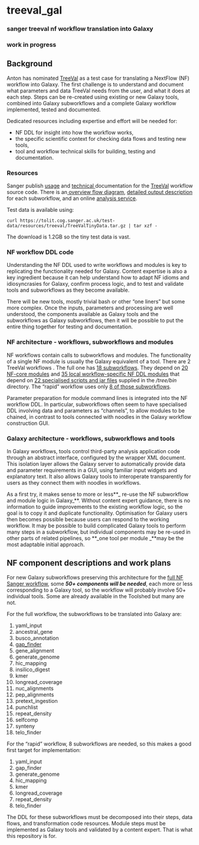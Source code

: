 # treeval_gal

### sanger treeval nf workflow translation into Galaxy
### work in progress

<h2>Background</h2>


Anton has nominated [TreeVal](https://github.com/sanger-tol/treeval/tree/dev) as a test case for translating a NextFlow (NF) workflow into Galaxy. The first challenge is to understand and document what parameters and data TreeVal needs from the user, and what it does at each step. Steps can be re-created using existing or new Galaxy tools, combined into Galaxy subworkflows and a complete Galaxy workflow implemented, tested and documented.

Dedicated resources including expertise and effort will be needed for:



* NF DDL for insight into how the workflow works,
* the specific scientific context for checking data flows and testing new tools,
* tool and workflow technical skills for building, testing and documentation.

<h3>Resources</h3>


Sanger publish [usage](https://pipelines.tol.sanger.ac.uk/treeval/dev/usage) and [technical ](https://github.com/sanger-tol/treeval/blob/dev/docs/usage.md)documentation for the [TreeVal](https://github.com/sanger-tol/treeval/tree/dev) workflow source code. There is an[ overview flow diagram](https://raw.githubusercontent.com/sanger-tol/treeval/dev/docs/images/v1-1-0/treeval_1_1_0_full_diagram.png), [detailed output description](https://github.com/sanger-tol/treeval/blob/dev/docs/output.md) for each subworkflow, and an online [analysis service](https://pipelines.tol.sanger.ac.uk/launch?id=1700725399_4e71a73a94cf).

Test data is available using:


```
curl https://tolit.cog.sanger.ac.uk/test-data/resources/treeval/TreeValTinyData.tar.gz | tar xzf -
```


The download is 1.2GB so the tiny test data is vast.

<h3>NF workflow DDL code</h3>


Understanding the NF DDL used to write workflows and modules is key to replicating the functionality needed for Galaxy. Content expertise is also a key ingredient because it can help understand how to adapt NF idioms and idiosyncrasies for Galaxy, confirm process logic, and to test and validate tools and subworkflows as they become available.

There will be new tools, mostly trivial bash or other “one liners” but some more complex. Once the inputs, parameters and processing are well understood, the components available as Galaxy tools and the subworkflows as Galaxy subworkflows, then it will be possible to put the entire thing together for testing and documentation.

<h3>NF architecture - workflows, subworkflows and modules</h3>


NF workflows contain calls to subworkflows and modules. The functionality of a single NF module is usually the Galaxy equivalent of a tool. There are 2 TreeVal workflows . The full one has [18 subworkflows](https://github.com/sanger-tol/treeval/tree/dev/subworkflows/local). They depend on [20 NF-core modules](https://github.com/sanger-tol/treeval/tree/dev/modules/nf-core) and [35 local workflow-specific NF DDL modules](https://github.com/sanger-tol/treeval/tree/dev/subworkflows/local) that depend on [22 specialised scripts and jar files](https://github.com/sanger-tol/treeval/tree/dev/bin) supplied in the _/tree/bin_ directory.  The “rapid” workflow uses only [8 of those subworkflows](https://github.com/sanger-tol/treeval/blob/dev/workflows/treeval_rapid.nf).

Parameter preparation for module command lines is integrated into the NF workflow DDL. In particular, subworkflows often seem to have specialised DDL involving data and parameters as “channels”, to allow modules to be chained, in contrast to tools connected with noodles in the Galaxy workflow construction GUI.

<h3>Galaxy architecture - workflows, subworkflows and tools</h3>


In Galaxy workflows, tools control third-party analysis application code through an abstract interface, configured by the wrapper XML document. This isolation layer allows the Galaxy server to automatically provide data and parameter requirements in a GUI, using familiar input widgets and explanatory text. It also allows Galaxy tools to interoperate transparently for users as they connect them with noodles in workflows.

As a first try, it makes sense to more or less**_ re-use the NF subworkflow and module logic in Galaxy_**. Without content expert guidance, there is no information to guide improvements to the existing workflow logic, so the goal is to copy it and duplicate functionality. Optimisation for Galaxy users then becomes possible because users can respond to the working workflow. It may be possible to build complicated Galaxy tools to perform many steps in a subworkflow, but individual components may be re-used in other parts of related pipelines, so **_one tool per module _**may be the most adaptable initial approach.


<h2>NF component descriptions and work plans</h2>


For new Galaxy subworkflows preserving this architecture for the [full NF Sanger workflow](https://raw.githubusercontent.com/sanger-tol/treeval/dev/docs/images/v1-1-0/treeval_1_1_0_full_diagram.png), some **_50+ components will be needed_**, each more or less corresponding to a Galaxy tool, so the workflow will probably involve 50+ individual tools. Some are already available in the Toolshed but many are not.

For the full workflow, the subworkflows to be translated into Galaxy are:

1. yaml_input
2. ancestral_gene
3. busco_annotation
4. [gap_finder](gap_finder)
5. gene_alignment
6. generate_genome
7. hic_mapping
8. insilico_digest
9. kmer
10. longread_coverage
11. nuc_alignments
12. pep_alignments
13. pretext_ingestion
14. punchlist
15. repeat_density
16. selfcomp
17. synteny
18. telo_finder

For the “rapid” workflow, 8 subworkflows are needed, so this makes a good first target for implementation:


1. yaml_input
4. gap_finder
6. generate_genome
7. hic_mapping
9. kmer
10. longread_coverage
15. repeat_density
18. telo_finder

The DDL for these subworkflows must be decomposed into their steps, data flows, and transformation code resources. Module steps must be implemented as Galaxy tools and validated by a content expert.
That is what this repository is for.
